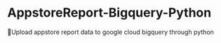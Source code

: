 # AppstoreReport-Bigquery-Python
:scroll:Upload appstore report data to google cloud bigquery through python
